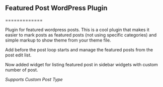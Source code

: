 ## Featured Post WordPress Plugin
=============

Plugin for featured wordpress posts. This is a cool plugin that makes it easier to mark posts as featured posts (not using specific categories) and simple markup to show theme from your theme file.

Add _**<?php queryposts($querystring."&featured=yes"); ?>**_ before the post loop starts and manage the featured posts from the post edit list.

Now added widget for listing featured post in sidebar widgets with custom number of post.

_Supports Custom Post Type_
